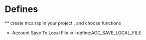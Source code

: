 

# Defines
   **  create mcs.rsp in your project , and choose functions
  - Account Save To Local File =>  -define:ACC_SAVE_LOCAL_FILE

